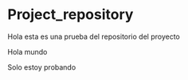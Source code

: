 # Project_repository

Hola esta es una prueba del repositorio del proyecto

Hola mundo

Solo estoy probando